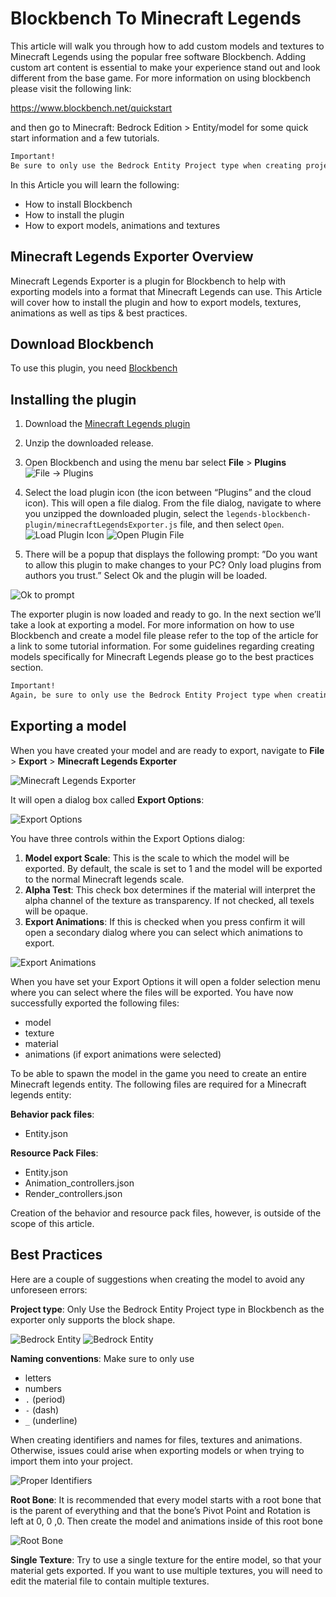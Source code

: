 # Blockbench To Minecraft Legends

This article will walk you through how to add custom models and textures to Minecraft Legends using the popular free software Blockbench. Adding custom art content is essential to make your experience stand out and look different from the base game. For more information on using blockbench please visit the following link:

<https://www.blockbench.net/quickstart>

and then go to Minecraft: Bedrock Edition > Entity/model for some quick start information and a few tutorials.

```md
Important! 
Be sure to only use the Bedrock Entity Project type when creating projects as the exporter only supports cube geometry.
```

In this Article you will learn the following:

* How to install Blockbench
* How to install the plugin
* How to export models, animations and textures

## Minecraft Legends Exporter Overview

Minecraft Legends Exporter is a plugin for Blockbench to help with exporting models into a format that Minecraft Legends can use. This Article will cover how to install the plugin and how to export models, textures, animations as well as tips & best practices.

## Download Blockbench

To use this plugin, you need [Blockbench](https://www.blockbench.net/downloads)

## Installing the plugin

1) Download the [Minecraft Legends plugin](https://github.com/Mojang/legends-blockbench-plugin/releases)

2) Unzip the downloaded release.

3) Open Blockbench and using the menu bar select **File** > **Plugins**
![File -> Plugins](images/blockbench_doc/image01.png)
4) Select the load plugin icon (the icon between “Plugins” and the cloud icon). This will open a file dialog. From the file dialog, navigate to where you unzipped the downloaded plugin, select the `legends-blockbench-plugin/minecraftLegendsExporter.js` file, and then select `Open`.
![Load Plugin Icon](images/blockbench_doc/image02.png)
![Open Plugin File](images/blockbench_doc/image03.png)

5) There will be a popup that displays the following prompt: ”Do you want to allow this plugin to make changes to your PC? Only load plugins from authors you trust.”  Select Ok and the plugin will be loaded.

![Ok to prompt](images/blockbench_doc/image04.png)

The exporter plugin is now loaded and ready to go. In the next section we’ll take a look at exporting a model. For more information on how to use Blockbench and create a model file please refer to the top of the article for a link to some tutorial information. For some guidelines regarding creating models specifically for Minecraft Legends please go to the best practices section.

```md
Important! 
Again, be sure to only use the Bedrock Entity Project type when creating projects as the exporter only supports cube geometry.
```

## Exporting a model

When you have created your model and are ready to export, navigate to **File** > **Export** > **Minecraft Legends Exporter**

![Minecraft Legends Exporter](images/blockbench_doc/image05.png)

It will open a dialog box called **Export Options**:

![Export Options](images/blockbench_doc/image06.png)

You have three controls within the Export Options dialog:

1) **Model export Scale**: This is the scale to which the model will be exported.  By default, the scale is set to 1 and the model will be exported to the normal Minecraft legends scale.
2) **Alpha Test**: This check box determines if the material will interpret the alpha channel of the texture as transparency. If not checked, all texels will be opaque.
3) **Export Animations**: If this is checked when you press confirm it will open a secondary dialog where you can select which animations to export.

![Export Animations](images/blockbench_doc/image07.png)

When you have set your Export Options it will open a folder selection menu where you can select where the files will be exported. You have now successfully exported the following files:

* model
* texture
* material
* animations (if export animations were selected)

To be able to spawn the model in the game you need to create an entire Minecraft legends entity. The following files are required for a Minecraft legends entity:

**Behavior pack files**:

* Entity.json

**Resource Pack Files**:

* Entity.json
* Animation_controllers.json
* Render_controllers.json

Creation of the behavior and resource pack files, however, is outside of the scope of this article.

## Best Practices

Here are a couple of suggestions when creating the model to avoid any unforeseen errors:

**Project type**: Only Use the Bedrock Entity Project type in Blockbench as the exporter only supports the block shape.

![Bedrock Entity](images/blockbench_doc/image08.png)
![Bedrock Entity](images/blockbench_doc/image09.png)

**Naming conventions**:
Make sure to only use

* letters
* numbers
* `.` (period)
* `-` (dash)
* `_` (underline)

When creating identifiers and names for files, textures and animations. Otherwise, issues could arise when exporting models or when trying to import them into your project.

![Proper Identifiers](images/blockbench_doc/image10.png)

**Root Bone**:
It is recommended that every model starts with a root bone that is the parent of everything and that the bone’s Pivot Point and Rotation is left at 0, 0 ,0. Then create the model and animations inside of this root bone

![Root Bone](images/blockbench_doc/image11.png)

**Single Texture**:
Try to use a single texture for the entire model, so that your material gets exported. If you want to use multiple textures, you will need to edit the material file to contain multiple textures.
